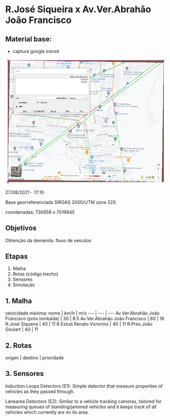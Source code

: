 # R.José Siqueira x Av.Ver.Abrahão João Francisco

## Material base:

- captura google transit

![captura google maps](imgs/2021-08-27-183944_dimensoes.jpg)

27/08/2021 - 17:10

Base georreferenciada SIRGAS 2000/UTM zone 22S

coordenadas: 730656 x 7019845

## Objetivos

Obtenção da demanda: fluxo de veículos

## Etapas

1. Malha
2. Rotas (código trecho)
3. Sensores
4. Simulação

## 1. Malha

velocidade máxima:
nome | km/h | m/s
--- | --- | ---
Av.Ver.Abrahão João Francisco (próx.lombada) | 30 | 8.5
Av.Ver.Abrahão João Francisco | 60 | 16
R.José Siqueira | 40 | 11
R.Estud.Renato Victorino | 40 | 11
R.Pres.João Goulart | 40 | 11

## 2. Rotas

origen | destino | prioridade

## 3. Sensores

Induction Loops Detectors (E1): Simple detector that measure properties of vehicles as they passed through.

Lanearea Detectors (E2): Similar to a vehicle tracking cameras, tailored for measuring queues of standing/jammed vehicles and it keeps track of all vehicles which currently are on its area.